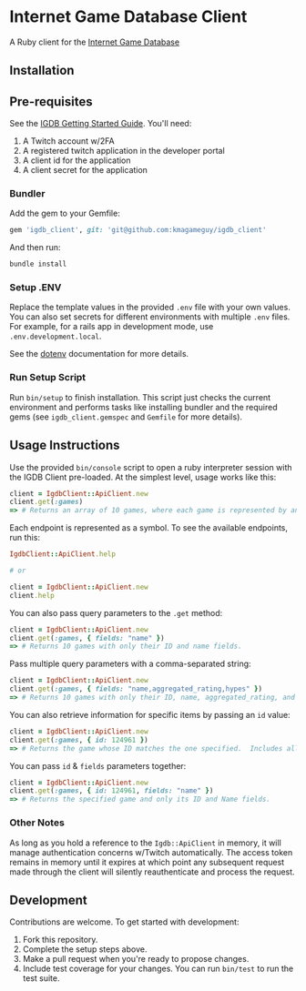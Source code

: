 # Internet Game Database Client

A Ruby client for the [Internet Game Database](https://www.igdb.com/)

## Installation

## Pre-requisites
See the [IGDB Getting Started Guide](https://api-docs.igdb.com/#getting-started).  You'll need:
1. A Twitch account w/2FA
1. A registered twitch application in the developer portal
1. A client id for the application
1. A client secret for the application

### Bundler

Add the gem to your Gemfile:

```ruby
gem 'igdb_client', git: 'git@github.com:kmagameguy/igdb_client'
```

And then run:

```bash
bundle install
```
### Setup .ENV

Replace the template values in the provided `.env` file with your own values.  You can also set secrets for different environments with multiple `.env` files.  For example, for a rails app in development mode, use `.env.development.local`.

See the [dotenv](https://github.com/bkeepers/dotenv) documentation for more details.

### Run Setup Script
Run `bin/setup` to finish installation.  This script just checks the current environment and performs tasks like installing bundler and the required gems (see `igdb_client.gemspec` and `Gemfile` for more details).

## Usage Instructions

Use the provided `bin/console` script to open a ruby interpreter session with the IGDB Client pre-loaded.  At the simplest level, usage works like this:

```ruby
client = IgdbClient::ApiClient.new
client.get(:games)
=> # Returns an array of 10 games, where each game is represented by an OpenStruct object.  ALL available fields are returned.
```

Each endpoint is represented as a symbol.  To see the available endpoints, run this:

```ruby
IgdbClient::ApiClient.help

# or

client = IgdbClient::ApiClient.new
client.help
```

You can also pass query parameters to the `.get` method:

```ruby
client = IgdbClient::ApiClient.new
client.get(:games, { fields: "name" })
=> # Returns 10 games with only their ID and name fields.
```

Pass multiple query parameters with a comma-separated string:

```ruby
client = IgdbClient::ApiClient.new
client.get(:games, { fields: "name,aggregated_rating,hypes" })
=> # Returns 10 games with only their ID, name, aggregated_rating, and hypes.
```

You can also retrieve information for specific items by passing an `id` value:
```ruby
client = IgdbClient::ApiClient.new
client.get(:games, { id: 124961 })
=> # Returns the game whose ID matches the one specified.  Includes all available fields.
```

You can pass `id` & `fields` parameters together:
```ruby
client = IgdbClient::ApiClient.new
client.get(:games, { id: 124961, fields: "name" })
=> # Returns the specified game and only its ID and Name fields.
```

### Other Notes
As long as you hold a reference to the `Igdb::ApiClient` in memory, it will manage authentication concerns w/Twitch automatically.
The access token remains in memory until it expires at which point any subsequent request made through the client will silently reauthenticate and process the request.

## Development
Contributions are welcome.  To get started with development:
1. Fork this repository.
1. Complete the setup steps above.
1. Make a pull request when you're ready to propose changes.
1. Include test coverage for your changes.  You can run `bin/test` to run the test suite.
